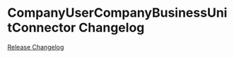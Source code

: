 # CompanyUserCompanyBusinessUnitConnector Changelog

[Release Changelog](https://github.com/spryker/company-user-company-business-unit-connector/releases)
